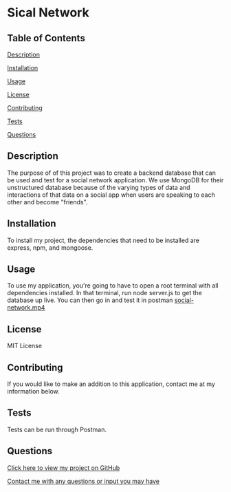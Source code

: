 # Sical Network

## Table of Contents

[Description](#description)

[Installation](#installation)

[Usage](#usage)

[License](#license)

[Contributing](#contributing)

[Tests](#tests)

[Questions](#questions)

## Description

The purpose of of this project was to create a backend database that can be used and test for a social network application. We use MongoDB for their unstructured database because of the varying types of data and interactions of that data on a social app when users are speaking to each other and become "friends".

## Installation

To install my project, the dependencies that need to be installed are express, npm, and mongoose.

## Usage

To use my application, you're going to have to open a root terminal with all dependencies installed. In that terminal, run node server.js to get the database up live. You can then go in and test it in postman [social-network.mp4]()

## License

MIT License

## Contributing

If you would like to make an addition to this application, contact me at my information below.

## Tests

Tests can be run through Postman.

## Questions

[Click here to view my project on GitHub](https://github.com/mndanh/social-network)

[Contact me with any questions or input you may have](mndanh@gmail.com)
